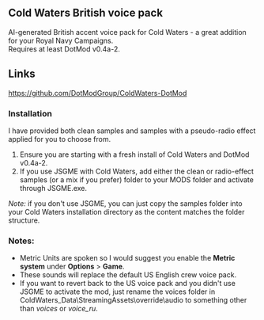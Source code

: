 ## Cold Waters British voice pack
AI-generated British accent voice pack for Cold Waters - a great addition for your Royal Navy Campaigns.\
Requires at least DotMod v0.4a-2.

## Links
https://github.com/DotModGroup/ColdWaters-DotMod

### Installation
I have provided both clean samples and samples with a pseudo-radio effect applied for you to choose from.

1) Ensure you are starting with a fresh install of Cold Waters and DotMod v0.4a-2.
2) If you use JSGME with Cold Waters, add either the clean or radio-effect samples (or a mix if you prefer) folder to your MODS folder and activate through JSGME.exe.
   
_Note:_ if you don't use JSGME, you can just copy the samples folder into your Cold Waters installation directory as the content matches the folder structure.

### Notes:
* Metric Units are spoken so I would suggest you enable the **Metric system** under **Options** > **Game**.
* These sounds will replace the default US English crew voice pack. 
* If you want to revert back to the US voice pack and you didn't use JSGME to activate the mod, just rename the voices folder in ColdWaters_Data\StreamingAssets\override\audio to something other than *voices* or *voice_ru*.
